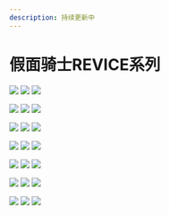 ```yaml
---
description: 持续更新中
---
```


# 假面骑士REVICE系列

![](https://toei-hero.com/sugotoku/contents/gallery/MR2021-001/MR2021-001\_wxga.jpg) ![](https://toei-hero.com/sugotoku/contents/gallery/MR2021-002/MR2021-002\_wxga.jpg) ![](https://toei-hero.com/sugotoku/contents/gallery/MR2021-003/MR2021-003\_wxga.jpg)

![](https://toei-hero.com/sugotoku/contents/gallery/MR2021-004/MR2021-004\_wxga.jpg) ![](https://toei-hero.com/sugotoku/contents/gallery/MR2021-005/MR2021-005\_wxga.jpg) ![](https://toei-hero.com/sugotoku/contents/gallery/MR2021-006/MR2021-006\_wxga.jpg)

![](https://toei-hero.com/sugotoku/contents/gallery/MR2021-007/MR2021-007\_wxga.jpg) ![](https://toei-hero.com/sugotoku/contents/gallery/MR2021-008/MR2021-008\_wxga.jpg) ![](https://toei-hero.com/sugotoku/contents/gallery/MR2021-009/MR2021-009\_wxga.jpg)

![](https://toei-hero.com/sugotoku/contents/gallery/MR2021-010/MR2021-010\_wxga.jpg) ![](https://toei-hero.com/sugotoku/contents/gallery/MR2021-011/MR2021-011\_wxga.jpg) ![](https://toei-hero.com/sugotoku/contents/gallery/MR2021-012/MR2021-012\_wxga.jpg)

![](https://toei-hero.com/sugotoku/contents/gallery/MR2021-013/MR2021-013\_wxga.jpg) ![](https://toei-hero.com/sugotoku/contents/gallery/MR2021-014/MR2021-014\_wxga.jpg) ![](https://toei-hero.com/sugotoku/contents/gallery/MR2021-015/MR2021-015\_wxga.jpg)

![](https://toei-hero.com/sugotoku/contents/gallery/MR2021-016/MR2021-016\_wxga.jpg) ![](https://toei-hero.com/sugotoku/contents/gallery/MR2021-017/MR2021-017\_wxga.jpg) ![](https://toei-hero.com/sugotoku/contents/gallery/MR2021-018/MR2021-018\_wxga.jpg)

![](https://toei-hero.com/sugotoku/contents/gallery/MR2021-019/MR2021-019\_wxga.jpg) ![](https://toei-hero.com/sugotoku/contents/gallery/MR2021-020/MR2021-020\_wxga.jpg) ![](https://toei-hero.com/sugotoku/contents/gallery/MR2021-021/MR2021-021\_wxga.jpg)
